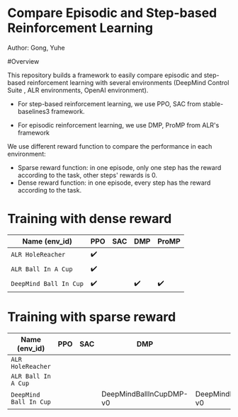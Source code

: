 # Compare Episodic and Step-based Reinforcement Learning

Author: Gong, Yuhe

#Overview

This repository builds a framework to easily compare episodic and step-based reinforcement learning with several environments (DeepMind Control Suite , ALR environments, OpenAI environment).

- For step-based reinforcement learning, we use PPO, SAC from stable-baselines3 framework.

- For episodic reinforcement learning, we use DMP, ProMP from ALR's framework

We use different reward function to compare the performance in each environment:

- Sparse reward function: in one episode, only one step has the reward according to the task, other steps' rewards is 0.
- Dense reward function: in one episode, every step has the reward according to the task.

# Training with dense reward

|Name (env_id)| PPO|SAC|DMP|ProMP
|---|---|---|---|---|
|`ALR HoleReacher`|:heavy_check_mark:|  |  | 
|`ALR Ball In A Cup`|:heavy_check_mark:|  |  | 
|`DeepMind Ball In Cup`|:heavy_check_mark:|  | :heavy_check_mark:| :heavy_check_mark:

# Training with sparse reward

|Name (env_id)| PPO|SAC|DMP|ProMP
|---|---|---|---|---|
|`ALR HoleReacher`||  |  | 
|`ALR Ball In A Cup`||  |  | 
|`DeepMind Ball In Cup`||  | DeepMindBallInCupDMP-v0 | DeepMindBallInCupProMP-v0






